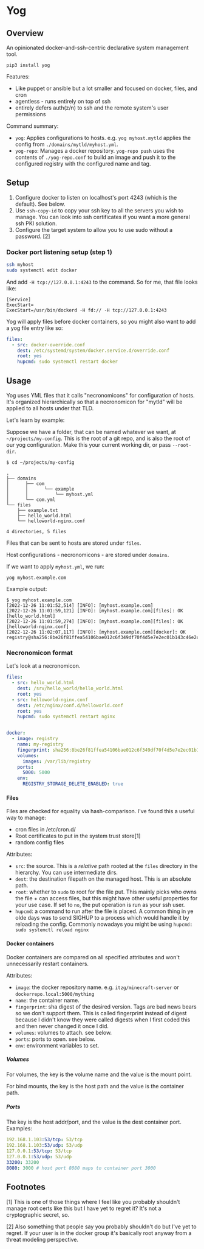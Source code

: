 # Yog

## Overview

An opinionated docker-and-ssh-centric declarative system management tool.

`pip3 install yog`

Features:
* Like puppet or ansible but a lot smaller and focused on docker, files, and cron
* agentless - runs entirely on top of ssh
* entirely defers auth(z/n) to ssh and the remote system's user permissions

Command summary:

* `yog`: Applies configurations to hosts. e.g. `yog myhost.mytld` applies the config from `./domains/mytld/myhost.yml`.
* `yog-repo`: Manages a docker repository. `yog-repo push` uses the contents of `./yog-repo.conf` to build an image and push it to the configured registry with the configured name and tag.

## Setup

1. Configure docker to listen on localhost's port 4243 (which is the default). See below.
2. Use `ssh-copy-id` to copy your ssh key to all the servers you wish to manage. You can look into ssh certificates if you want a more general ssh PKI solution.
3. Configure the target system to allow you to use sudo without a password. [2]

### Docker port listening setup (step 1)

```bash
ssh myhost
sudo systemctl edit docker
```

And add `-H tcp://127.0.0.1:4243` to the command. So for me, that file looks like:

```text
[Service]
ExecStart=
ExecStart=/usr/bin/dockerd -H fd:// -H tcp://127.0.0.1:4243
```

Yog will apply files before docker containers, so you might also want to add a yog file entry like so:

```yaml
files:
  - src: docker-override.conf
    dest: /etc/systemd/system/docker.service.d/override.conf
    root: yes
    hupcmd: sudo systemctl restart docker
```

## Usage

Yog uses YML files that it calls "necronomicons" for configuration of hosts. It's organized hierarchically so
that a necronomicon for "mytld" will be applied to all hosts under that TLD.

Let's learn by example:

Suppose we have a folder, that can be named whatever we want, at `~/projects/my-config`. This is the root of a 
git repo, and is also the root of our yog configuration. Make this your current working dir, or pass `--root-dir`.

`$ cd ~/projects/my-config`

```text
.
├── domains
│      ├── com
│      │      └── example
│      │          └── myhost.yml
│      └── com.yml
└── files
    ├── example.txt
    ├── hello_world.html
    └── helloworld-nginx.conf

4 directories, 5 files
```

Files that can be sent to hosts are stored under `files`.

Host configurations - necronomicons - are stored under `domains`.

If we want to apply `myhost.yml`, we run:

`yog myhost.example.com`

Example output:
```text
$ yog myhost.example.com
[2022-12-26 11:01:52,514] [INFO]: [myhost.example.com]
[2022-12-26 11:01:59,121] [INFO]: [myhost.example.com][files]: OK [hello_world.html]
[2022-12-26 11:01:59,274] [INFO]: [myhost.example.com][files]: OK [helloworld-nginx.conf]
[2022-12-26 11:02:07,117] [INFO]: [myhost.example.com][docker]: OK registry@sha256:8be26f81ffea54106bae012c6f349df70f4d5e7e2ec01b143c46e2c03b9e551d
```

### Necronomicon format

Let's look at a necronomicon.

```yml
files:
  - src: hello_world.html
    dest: /srv/hello_world/hello_world.html
    root: yes
  - src: helloworld-nginx.conf
    dest: /etc/nginx/conf.d/helloworld.conf
    root: yes
    hupcmd: sudo systemctl restart nginx


docker:
  - image: registry
    name: my-registry
    fingerprint: sha256:8be26f81ffea54106bae012c6f349df70f4d5e7e2ec01b143c46e2c03b9e551d
    volumes:
      images: /var/lib/registry
    ports:
      5000: 5000
    env:
      REGISTRY_STORAGE_DELETE_ENABLED: true
```

#### Files

Files are checked for equality via hash-comparison. I've found this a useful way to manage:

* cron files in /etc/cron.d/
* Root certificates to put in the system trust store[1]
* random config files

Attributes:

* `src`: the source. This is a _relative_ path rooted at the `files` directory in the hierarchy. You can use intermediate dirs.
* `dest`: the destination filepath on the managed host. This is an absolute path.
* `root`: whether to `sudo` to root for the file put. This mainly picks who owns the file + can access files, but this might have other useful properties for your use case. If set to `no`, the put operation is run as your ssh user. 
* `hupcmd`: a command to run after the file is placed. A common thing in ye olde days was to send SIGHUP to a process which would handle it by reloading the config. Commonly nowadays you might be using `hupcmd: sudo systemctl reload nginx`


#### Docker containers

Docker containers are compared on all specified attributes and won't unnecessarily restart containers. 

Attributes: 

* `image`: the docker repository name. e.g. `itzg/minecraft-server` or `dockerrepo.local:5000/mything`
* `name`: the container name.
* `fingerprint`: sha digest of the desired version. Tags are bad news bears so we don't support them. This is called fingerprint instead of digest because I didn't know they were called digests when I first coded this and then never changed it once I did.
* `volumes`: volumes to attach. see below.
* `ports`: ports to open. see below.
* `env`: environment variables to set.

##### Volumes

For volumes, the key is the volume name and the value is the mount point.

For bind mounts, the key is the host path and the value is the container path.

##### Ports

The key is the host addr/port, and the value is the dest container port. Examples:

```yml
192.168.1.103:53/tcp: 53/tcp
192.168.1.103:53/udp: 53/udp
127.0.0.1:53/tcp: 53/tcp
127.0.0.1:53/udp: 53/udp
33200: 33200
8080: 3000 # host port 8080 maps to container port 3000
```

## Footnotes

[1] This is one of those things where I feel like you probably shouldn't manage root certs like this but I have yet to regret it? It's not a cryptographic secret, so.

[2] Also something that people say you probably shouldn't do but I've yet to regret. If your user is in the docker group it's basically root anyway from a threat modeling perspective.